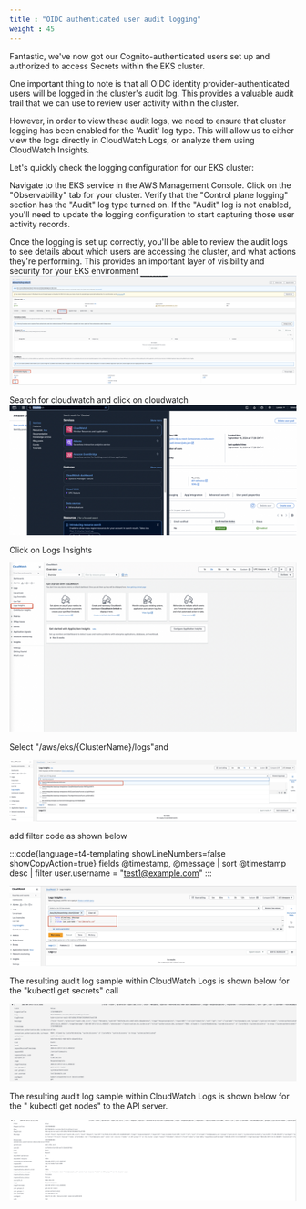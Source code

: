 ```yaml
---
title : "OIDC authenticated user audit logging"
weight : 45
---
```


Fantastic, we've now got our Cognito-authenticated users set up and authorized to access Secrets within the EKS cluster.

One important thing to note is that all OIDC identity provider-authenticated users will be logged in the cluster's audit log. This provides a valuable audit trail that we can use to review user activity within the cluster.

However, in order to view these audit logs, we need to ensure that cluster logging has been enabled for the 'Audit' log type. This will allow us to either view the logs directly in CloudWatch Logs, or analyze them using CloudWatch Insights.

Let's quickly check the logging configuration for our EKS cluster:

Navigate to the EKS service in the AWS Management Console.
Click on the "Observability" tab for your cluster.
Verify that the "Control plane logging" section has the "Audit" log type turned on.
If the "Audit" log is not enabled, you'll need to update the logging configuration to start capturing those user activity records.

Once the logging is set up correctly, you'll be able to review the audit logs to see details about which users are accessing the cluster, and what actions they're performing. This provides an important layer of visibility and security for your EKS environment![oidc_eks_observability](/static/images/iam/oidc-cognito/oidc-eks-observability-cloudwatch-audit.jpg)

Search for cloudwatch and click on cloudwatch
![oidc_eks_cloudwatch](/static/images/iam/oidc-cognito/oidc-eks-search-cloudwatch.jpg)

Click on Logs Insights

![oidc_eks_cloudwatch_loginsights](/static/images/iam/oidc-cognito/oidc-eks-cloudwatch-loginsights.jpg)

Select "/aws/eks/{ClusterName}/logs"and 

![oidc_eks_cloudwatch_loginsights](/static/images/iam/oidc-cognito/oidc-eks-cloudwatch-insights-logroups.jpg)

add filter code as shown below

:::code{language=t4-templating showLineNumbers=false showCopyAction=true}
fields @timestamp, @message
| sort @timestamp desc
| filter user.username = "test1@example.com"
:::

![oidc_eks_cloudwatch_loginsights](/static/images/iam/oidc-cognito/oidc-eks-cloudwatch-insights-filter.jpg)

The resulting audit log sample within CloudWatch Logs is shown below for the "kubectl get secrets" call 

![oidc_eks_login_audit](/static/images/iam/oidc-cognito/oidc-eks-user-secrets-audit.jpg)

The resulting audit log sample within CloudWatch Logs is shown below for the " kubectl get nodes" to the API server.

![oidc_eks_login_audit](/static/images/iam/oidc-cognito/oidc-eks-user-nodes-audit.jpg)
